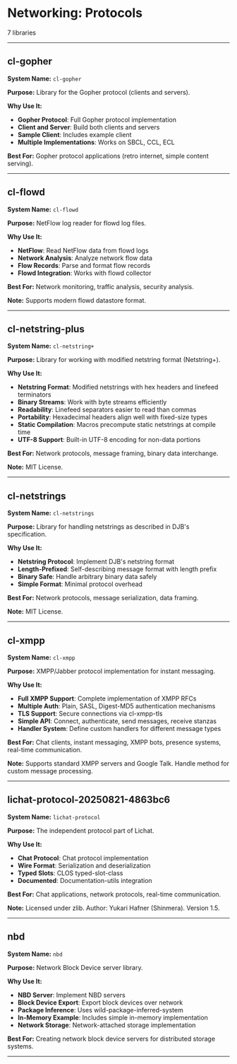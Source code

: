# Networking: Protocols

7 libraries

---

## cl-gopher

**System Name:** `cl-gopher`

**Purpose:** Library for the Gopher protocol (clients and servers).

**Why Use It:**
- **Gopher Protocol**: Full Gopher protocol implementation
- **Client and Server**: Build both clients and servers
- **Sample Client**: Includes example client
- **Multiple Implementations**: Works on SBCL, CCL, ECL

**Best For:** Gopher protocol applications (retro internet, simple content serving).

---


## cl-flowd

**System Name:** `cl-flowd`

**Purpose:** NetFlow log reader for flowd log files.

**Why Use It:**
- **NetFlow**: Read NetFlow data from flowd logs
- **Network Analysis**: Analyze network flow data
- **Flow Records**: Parse and format flow records
- **Flowd Integration**: Works with flowd collector

**Best For:** Network monitoring, traffic analysis, security analysis.

**Note:** Supports modern flowd datastore format.

---


## cl-netstring-plus

**System Name:** `cl-netstring+`

**Purpose:** Library for working with modified netstring format (Netstring+).

**Why Use It:**
- **Netstring Format**: Modified netstrings with hex headers and linefeed terminators
- **Binary Streams**: Work with byte streams efficiently
- **Readability**: Linefeed separators easier to read than commas
- **Portability**: Hexadecimal headers align well with fixed-size types
- **Static Compilation**: Macros precompute static netstrings at compile time
- **UTF-8 Support**: Built-in UTF-8 encoding for non-data portions

**Best For:** Network protocols, message framing, binary data interchange.

**Note:** MIT License.

---


## cl-netstrings

**System Name:** `cl-netstrings`

**Purpose:** Library for handling netstrings as described in DJB's specification.

**Why Use It:**
- **Netstring Protocol**: Implement DJB's netstring format
- **Length-Prefixed**: Self-describing message format with length prefix
- **Binary Safe**: Handle arbitrary binary data safely
- **Simple Format**: Minimal protocol overhead

**Best For:** Network protocols, message serialization, data framing.

**Note:** MIT License.

---


## cl-xmpp

**System Name:** `cl-xmpp`

**Purpose:** XMPP/Jabber protocol implementation for instant messaging.

**Why Use It:**
- **Full XMPP Support**: Complete implementation of XMPP RFCs
- **Multiple Auth**: Plain, SASL, Digest-MD5 authentication mechanisms
- **TLS Support**: Secure connections via cl-xmpp-tls
- **Simple API**: Connect, authenticate, send messages, receive stanzas
- **Handler System**: Define custom handlers for different message types

**Best For:** Chat clients, instant messaging, XMPP bots, presence systems, real-time communication.

**Note:** Supports standard XMPP servers and Google Talk. Handle method for custom message processing.

---


## lichat-protocol-20250821-4863bc6

**System Name:** `lichat-protocol`

**Purpose:** The independent protocol part of Lichat.

**Why Use It:**
- **Chat Protocol**: Chat protocol implementation
- **Wire Format**: Serialization and deserialization
- **Typed Slots**: CLOS typed-slot-class
- **Documented**: Documentation-utils integration

**Best For:** Chat applications, network protocols, real-time communication.

**Note:** Licensed under zlib. Author: Yukari Hafner (Shinmera). Version 1.5.

---


## nbd

**System Name:** `nbd`

**Purpose:** Network Block Device server library.

**Why Use It:**
- **NBD Server**: Implement NBD servers
- **Block Device Export**: Export block devices over network
- **Package Inference**: Uses wild-package-inferred-system
- **In-Memory Example**: Includes simple in-memory implementation
- **Network Storage**: Network-attached storage implementation

**Best For:** Creating network block device servers for distributed storage systems.

---


